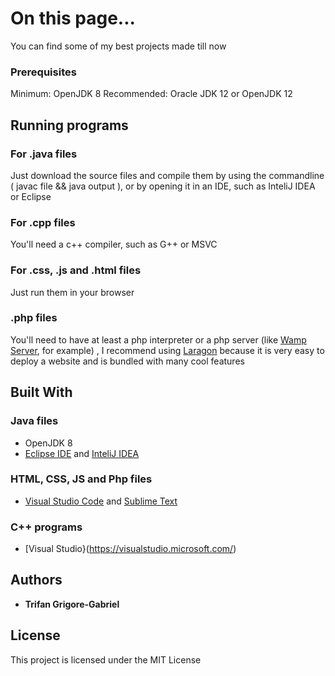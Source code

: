 # On this page...

You can find some of my best projects made till now

### Prerequisites

Minimum: OpenJDK 8
Recommended: Oracle JDK 12 or OpenJDK 12

## Running programs
### For .java files
Just download the source files and compile them by using the commandline ( javac file && java output ), or by opening it in an
IDE, such as InteliJ IDEA or Eclipse
### For .cpp files
You'll need a c++ compiler, such as G++ or MSVC
### For .css, .js and .html files
Just run them in your browser
### .php files
You'll need to have at least a php interpreter or a php server (like [Wamp Server](http://www.wampserver.com), for example) , I recommend using 
[Laragon](https://laragon.org/) because it is very easy to deploy a website and is bundled with many cool features

## Built With
### Java files
* OpenJDK 8
* [Eclipse IDE](https://www.eclipse.org/downloads/packages/) and [InteliJ IDEA](https://www.jetbrains.com/idea/download/#section=windows)
### HTML, CSS, JS and Php files
* [Visual Studio Code](https://code.visualstudio.com/download) and [Sublime Text](https://www.sublimetext.com/3)
### C++ programs 
* [Visual Studio}(https://visualstudio.microsoft.com/)


## Authors

* **Trifan Grigore-Gabriel** 


## License

This project is licensed under the MIT License
